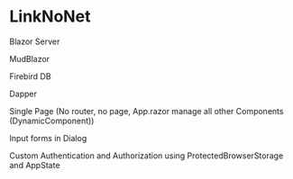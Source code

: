 # LinkNoNet
Blazor Server

MudBlazor

Firebird DB

Dapper

Single Page (No router, no page, App.razor manage all other Components (DynamicComponent))

Input forms in Dialog

Custom Authentication and Authorization using ProtectedBrowserStorage and AppState


